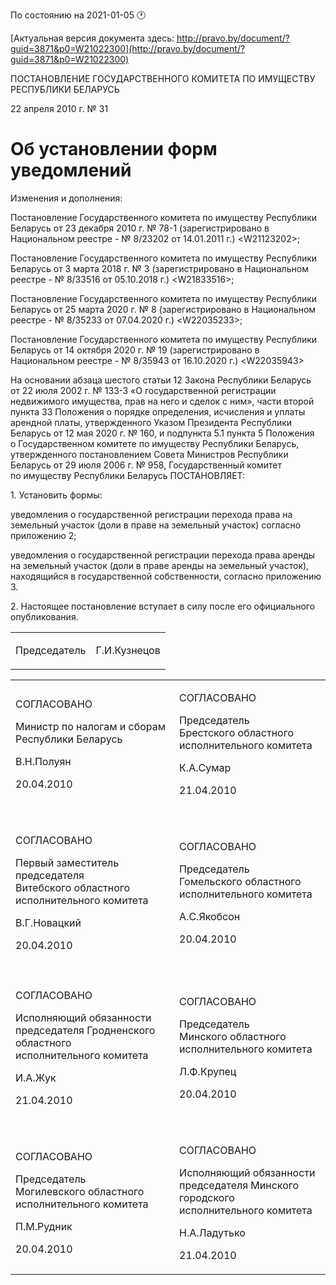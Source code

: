 По состоянию на 2021-01-05 &#x1F550;

[Актуальная версия документа здесь: http://pravo.by/document/?guid=3871&p0=W21022300](http://pravo.by/document/?guid=3871&p0=W21022300)

<p>ПОСТАНОВЛЕНИЕ ГОСУДАРСТВЕННОГО КОМИТЕТА ПО ИМУЩЕСТВУ РЕСПУБЛИКИ БЕЛАРУСЬ</p>
<p>22 апреля 2010 г. № 31</p>
<h1>Об установлении форм уведомлений</h1>
<p>Изменения и дополнения:</p>
<p>Постановление Государственного комитета по имуществу Республики Беларусь от 23 декабря 2010 г. № 78-1 (зарегистрировано в Национальном реестре - № 8/23202 от 14.01.2011 г.) &lt;W21123202&gt;;</p>
<p>Постановление Государственного комитета по имуществу Республики Беларусь от 3 марта 2018 г. № 3 (зарегистрировано в Национальном реестре - № 8/33516 от 05.10.2018 г.) &lt;W21833516&gt;;</p>
<p>Постановление Государственного комитета по имуществу Республики Беларусь от 25 марта 2020 г. № 8 (зарегистрировано в Национальном реестре - № 8/35233 от 07.04.2020 г.) &lt;W22035233&gt;;</p>
<p>Постановление Государственного комитета по имуществу Республики Беларусь от 14 октября 2020 г. № 19 (зарегистрировано в Национальном реестре - № 8/35943 от 16.10.2020 г.) &lt;W22035943&gt;</p>
<p></p>
<p>На основании абзаца шестого статьи 12 Закона Республики Беларусь от 22 июля 2002 г. № 133-З «О государственной регистрации недвижимого имущества, прав на него и сделок с ним», части второй пункта 33 Положения о порядке определения, исчисления и уплаты арендной платы, утвержденного Указом Президента Республики Беларусь от 12 мая 2020 г. № 160, и подпункта 5.1 пункта 5 Положения о Государственном комитете по имуществу Республики Беларусь, утвержденного постановлением Совета Министров Республики Беларусь от 29 июля 2006 г. № 958, Государственный комитет по имуществу Республики Беларусь ПОСТАНОВЛЯЕТ:</p>
<p>1. Установить формы:</p>
<p>уведомления о государственной регистрации перехода права на земельный участок (доли в праве на земельный участок) согласно приложению 2;</p>
<p>уведомления о государственной регистрации перехода права аренды на земельный участок (доли в праве аренды на земельный участок), находящийся в государственной собственности, согласно приложению 3.</p>
<p>2. Настоящее постановление вступает в силу после его официального опубликования. </p>
<p></p>
<table><tr>
<td><p>Председатель</p></td>
<td><p>Г.И.Кузнецов</p></td>
</tr></table>
<p></p>
<table>
<tr>
<td>
<p>СОГЛАСОВАНО</p>
<p>Министр по налогам и сборам <br>Республики Беларусь</p>
<p>В.Н.Полуян</p>
<p>20.04.2010</p>
</td>
<td>
<p>СОГЛАСОВАНО</p>
<p>Председатель<br>Брестского областного <br>исполнительного комитета</p>
<p>К.А.Сумар</p>
<p>21.04.2010</p>
</td>
</tr>
<tr>
<td><p></p></td>
<td><p></p></td>
</tr>
<tr>
<td>
<p>СОГЛАСОВАНО</p>
<p>Первый заместитель председателя <br>Витебского областного <br>исполнительного комитета</p>
<p>В.Г.Новацкий</p>
<p>20.04.2010</p>
</td>
<td>
<p>СОГЛАСОВАНО</p>
<p>Председатель<br>Гомельского областного <br>исполнительного комитета</p>
<p>А.С.Якобсон</p>
<p>20.04.2010</p>
</td>
</tr>
<tr>
<td><p></p></td>
<td><p></p></td>
</tr>
<tr>
<td>
<p>СОГЛАСОВАНО</p>
<p>Исполняющий обязанности <br>председателя Гродненского областного <br>исполнительного комитета</p>
<p>И.А.Жук</p>
<p>21.04.2010</p>
</td>
<td>
<p>СОГЛАСОВАНО</p>
<p>Председатель<br>Минского областного <br>исполнительного комитета</p>
<p>Л.Ф.Крупец</p>
<p>20.04.2010</p>
</td>
</tr>
<tr>
<td><p></p></td>
<td><p></p></td>
</tr>
<tr>
<td>
<p>СОГЛАСОВАНО</p>
<p>Председатель<br>Могилевского областного<br>исполнительного комитета</p>
<p>П.М.Рудник</p>
<p>20.04.2010</p>
</td>
<td>
<p>СОГЛАСОВАНО</p>
<p>Исполняющий обязанности <br>председателя Минского городского <br>исполнительного комитета</p>
<p>Н.А.Ладутько</p>
<p>21.04.2010</p>
</td>
</tr>
</table>
<p></p>